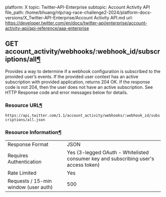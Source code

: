 platform: X
topic: Twitter-API-Enterprise
subtopic: Account Activity API
file_path: /home/bhuang/nlp/rag-race-challenge2-2024/platform-docs-versions/X_Twitter-API-Enterprise/Account Activity API.md
url: https://developer.twitter.com/en/docs/twitter-api/enterprise/account-activity-api/api-reference/aaa-enterprise

## GET account\_activity/webhooks/:webhook\_id/subscriptions/all[¶](#get-account-activity-webhooks-webhook-id-subscriptions-all "Permalink to this headline")

Provides a way to determine if a webhook configuration is subscribed to the provided user’s events. If the provided user context has an active subscription with provided application, returns 204 OK. If the response code is not 204, then the user does not have an active subscription. See HTTP Response code and error messages below for details.

### Resource URL[¶](#resource-url "Permalink to this headline")

`https://api.twitter.com/1.1/account_activity/webhooks/:webhook_id/subscriptions/all.json`

### Resource Information[¶](#resource-information "Permalink to this headline")

|     |     |
| --- | --- |
| Response Format | JSON |
| Requires Authentication | Yes (3-legged OAuth - Whitelisted consumer key and subscribing user's access token) |
| Rate Limited | Yes |
| Requests / 15-min window (user auth) | 500 |